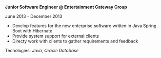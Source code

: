 <b>Junior Software Engineer @ Entertainment Gateway Group</b>

<span class="text-sm">June 2013 - December 2013</span>

<ul class="list-bullets text-base">
<li>Develop features for the new enterprise software written in Java Spring Boot with Hibernate</li>
<li>Provide system support for external clients</li>
<li>Directy work with clients to gather requirements and feedback</li>
</ul>

<span class="text-sm">Techologies: <i>Java, Oracle Database</i></span>
